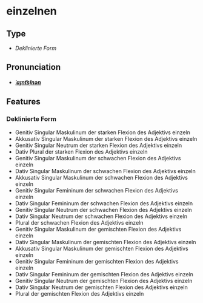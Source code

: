# einzelnen
## Type
- _Deklinierte Form_
## Pronunciation
- **_[ˈaɪ̯nt͡sl̩nən](https://commons.wikimedia.org/wiki/File:De-einzelnen.ogg)_**
## Features
### Deklinierte Form
- Genitiv Singular Maskulinum der starken Flexion des Adjektivs einzeln
- Akkusativ Singular Maskulinum der starken Flexion des Adjektivs einzeln
- Genitiv Singular Neutrum der starken Flexion des Adjektivs einzeln
- Dativ Plural der starken Flexion des Adjektivs einzeln
- Genitiv Singular Maskulinum der schwachen Flexion des Adjektivs einzeln
- Dativ Singular Maskulinum der schwachen Flexion des Adjektivs einzeln
- Akkusativ Singular Maskulinum der schwachen Flexion des Adjektivs einzeln
- Genitiv Singular Femininum der schwachen Flexion des Adjektivs einzeln
- Dativ Singular Femininum der schwachen Flexion des Adjektivs einzeln
- Genitiv Singular Neutrum der schwachen Flexion des Adjektivs einzeln
- Dativ Singular Neutrum der schwachen Flexion des Adjektivs einzeln
- Plural der schwachen Flexion des Adjektivs einzeln
- Genitiv Singular Maskulinum der gemischten Flexion des Adjektivs einzeln
- Dativ Singular Maskulinum der gemischten Flexion des Adjektivs einzeln
- Akkusativ Singular Maskulinum der gemischten Flexion des Adjektivs einzeln
- Genitiv Singular Femininum der gemischten Flexion des Adjektivs einzeln
- Dativ Singular Femininum der gemischten Flexion des Adjektivs einzeln
- Genitiv Singular Neutrum der gemischten Flexion des Adjektivs einzeln
- Dativ Singular Neutrum der gemischten Flexion des Adjektivs einzeln
- Plural der gemischten Flexion des Adjektivs einzeln

